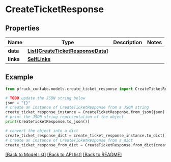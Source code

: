 # CreateTicketResponse


## Properties

Name | Type | Description | Notes
------------ | ------------- | ------------- | -------------
**data** | [**List[CreateTicketResponseData]**](CreateTicketResponseData.md) |  | 
**links** | [**SelfLinks**](SelfLinks.md) |  | 

## Example

```python
from pfruck_contabo.models.create_ticket_response import CreateTicketResponse

# TODO update the JSON string below
json = "{}"
# create an instance of CreateTicketResponse from a JSON string
create_ticket_response_instance = CreateTicketResponse.from_json(json)
# print the JSON string representation of the object
print(CreateTicketResponse.to_json())

# convert the object into a dict
create_ticket_response_dict = create_ticket_response_instance.to_dict()
# create an instance of CreateTicketResponse from a dict
create_ticket_response_from_dict = CreateTicketResponse.from_dict(create_ticket_response_dict)
```
[[Back to Model list]](../README.md#documentation-for-models) [[Back to API list]](../README.md#documentation-for-api-endpoints) [[Back to README]](../README.md)


